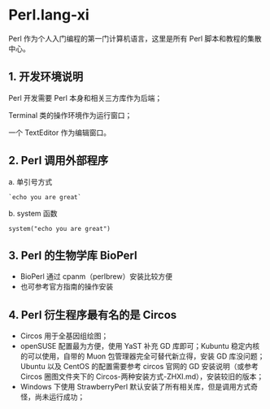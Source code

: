 # Perl.lang-xi

Perl 作为个人入门编程的第一门计算机语言，这里是所有 Perl 脚本和教程的集散中心。

## 1. 开发环境说明
Perl 开发需要 Perl 本身和相关三方库作为后端；

Terminal 类的操作环境作为运行窗口；

一个 TextEditor 作为编辑窗口。

## 2. Perl 调用外部程序
a. 单引号方式
```
`echo you are great`
```
b. system 函数
```
system("echo you are great")
```

## 3. Perl 的生物学库 BioPerl
- BioPerl 通过 cpanm（perlbrew）安装比较方便
- 也可参考官方指南的操作安装

## 4. Perl 衍生程序最有名的是 Circos
- Circos 用于全基因组绘图；
- openSUSE 配置最为方便，使用 YaST 补充 GD 库即可；Kubuntu 稳定内核的可以使用，自带的 Muon 包管理器完全可替代新立得，安装 GD 库没问题；Ubuntu 以及 CentOS 的配置需要参考 circos 官网的 GD 安装说明（或参考Circos 圈图文件夹下的 Circos-两种安装方式-ZHXI.md），安装较旧的版本；
- Windows 下使用 StrawberryPerl 默认安装了所有相关库，但是调用方式奇怪，尚未运行成功；
